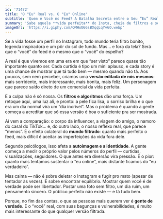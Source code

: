 ```yaml
---
id: '71472'
title: 'O "Eu" Real vs. O "Eu" Online'
subtitle: 'Quem é Você no Feed? A Batalha Secreta entre o Seu “Eu” Real e a Sua Persona Online'
summary: 'Sabe aquela **vida perfeita** do Insta, cheia de filtros e sorrisos? É **fake**! A gente cria um "personagem" online que é mais feliz e bonito, mas acaba se sentindo mal por não ser assim na vida real. A real é que tá todo mundo **cansado de perfeição**. Ser você mesmo, com bagunça e tudo, é **o que realmente bomba**.'
imageUrl: 'https://i.giphy.com/QMHoU66sBXqqLqYvGO.webp'
---
```


Se a vida fosse um perfil no Instagram, todo mundo teria filtro bonito, legenda inspiradora e um pôr do sol de fundo. Mas… e fora da tela? Será que o “você” do feed é o mesmo que o “você” do espelho?

A real é que vivemos em uma era em que “ser visto” parece quase tão importante quanto ser. Cada curtida é tipo um mini aplauso, e cada story é uma chance de mostrar que tá tudo bem — mesmo quando não tá. Aos poucos, sem nem perceber, criamos uma **versão editada de nós mesmos**: mais sorridente, mais interessante, mais bonita, mais feliz. Um personagem que parece saído direto de um comercial da vida perfeita.

E a culpa não é só nossa. Os **filtros e algoritmos** dão uma força. Um retoque aqui, uma luz ali, e pronto: a pele fica lisa, o sorriso brilha e o que era um dia normal vira um “dia incrível”. Mas o problema é quando a gente começa a acreditar que só essa versão é boa o suficiente pra ser mostrada.

Aí vem a comparação: o corpo da influencer, a viagem do amigo, o namoro do casal do TikTok… e, do outro lado, o nosso reflexo real, que parece “menos”. É o efeito colateral do **mundo filtrado**: quanto mais perfeito o feed, mais difícil é aceitar as imperfeições da vida fora dele.

Segundo psicólogos, isso afeta a **autoimagem e a identidade**. A gente começa a medir o próprio valor pelos números do perfil — curtidas, visualizações, seguidores. O que antes era diversão vira pressão. E o pior: quanto mais tentamos sustentar o “eu online”, mais distante ficamos do “eu verdadeiro”.

Mas calma — não é sobre deletar o Instagram e fugir pro mato (apesar de tentador às vezes). É sobre encontrar equilíbrio. Mostrar quem você é de verdade pode ser libertador. Postar uma foto sem filtro, um dia ruim, um pensamento sincero. O público perfeito não existe — e tá tudo bem.

Porque, no fim das contas, o que as pessoas mais querem ver é **gente de verdade**. E o “você” real, com suas bagunças e vulnerabilidades, é muito mais interessante do que qualquer versão filtrada.